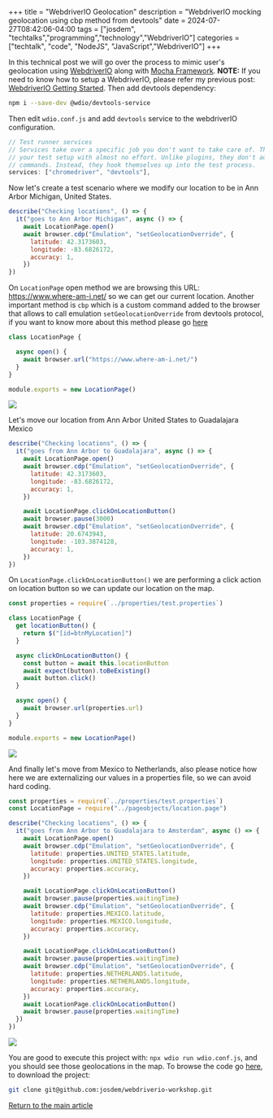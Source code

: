 +++
title =  "WebdriverIO Geolocation"
description = "WebdriverIO mocking geolocation using cbp method from devtools"
date = 2024-07-27T08:42:06-04:00
tags = ["josdem", "techtalks","programming","technology","WebdriverIO"]
categories = ["techtalk", "code", "NodeJS", "JavaScript","WebdriverIO"]
+++


In this technical post we will go over the process to mimic user's geolocation using [WebdriverIO](https://webdriver.io/) along with [Mocha Framework](https://mochajs.org/). **NOTE:** If you need to know how to setup a WebdriverIO, please refer my previous post: [WebdriverIO Getting Started](/techtalk/ux/webdriverio_getting_started/). Then add devtools dependency:

```bash
npm i --save-dev @wdio/devtools-service
```

Then edit `wdio.conf.js` and add `devtools` service to the webdriverIO configuration.

```javascript
// Test runner services
// Services take over a specific job you don't want to take care of. They enhance
// your test setup with almost no effort. Unlike plugins, they don't add new
// commands. Instead, they hook themselves up into the test process.
services: ["chromedriver", "devtools"],
```

Now let's create a test scenario where we modify our location to be in Ann Arbor Michigan, United States.

```javascript
describe("Checking locations", () => {
  it("goes to Ann Arbor Michigan", async () => {
    await LocationPage.open()
    await browser.cdp("Emulation", "setGeolocationOverride", {
      latitude: 42.3173603,
      longitude: -83.6826172,
      accuracy: 1,
    })
})
```

On `LocationPage` open method we are browsing this URL: https://www.where-am-i.net/ so we can get our current location. Another important method is `cbp` which is a custom command added to the browser that allows to call emulation `setGeolocationOverride` from devtools protocol, if you want to know more about this method please go [here](https://chromedevtools.github.io/devtools-protocol/tot/Emulation/#method-setGeolocationOverride)

```javascript
class LocationPage {

  async open() {
    await browser.url("https://www.where-am-i.net/")
  }
}

module.exports = new LocationPage()
```

<img src="/img/techtalks/ux/ann_arbor.png">

Let's move our location from Ann Arbor United States to Guadalajara Mexico

```javascript
describe("Checking locations", () => {
  it("goes from Ann Arbor to Guadalajara", async () => {
    await LocationPage.open()
    await browser.cdp("Emulation", "setGeolocationOverride", {
      latitude: 42.3173603,
      longitude: -83.6826172,
      accuracy: 1,
    })

    await LocationPage.clickOnLocationButton()
    await browser.pause(3000)
    await browser.cdp("Emulation", "setGeolocationOverride", {
      latitude: 20.6743943,
      longitude: -103.3874128,
      accuracy: 1,
    })
})
```

On `LocationPage.clickOnLocationButton()` we are performing a click action on location button so we can update our location on the map.

```javascript
const properties = require(`../properties/test.properties`)

class LocationPage {
  get locationButton() {
    return $("[id=btnMyLocation]")
  }

  async clickOnLocationButton() {
    const button = await this.locationButton
    await expect(button).toBeExisting()
    await button.click()
  }

  async open() {
    await browser.url(properties.url)
  }
}

module.exports = new LocationPage()
```

<img src="/img/techtalks/ux/guadalajara.png">


And finally let's move from Mexico to Netherlands, also please notice how here we are externalizing our values in a properties file, so we can avoid hard coding.

```javascript
const properties = require(`../properties/test.properties`)
const LocationPage = require("../pageobjects/location.page")

describe("Checking locations", () => {
  it("goes from Ann Arbor to Guadalajara to Amsterdam", async () => {
    await LocationPage.open()
    await browser.cdp("Emulation", "setGeolocationOverride", {
      latitude: properties.UNITED_STATES.latitude,
      longitude: properties.UNITED_STATES.longitude,
      accuracy: properties.accuracy,
    })

    await LocationPage.clickOnLocationButton()
    await browser.pause(properties.waitingTime)
    await browser.cdp("Emulation", "setGeolocationOverride", {
      latitude: properties.MEXICO.latitude,
      longitude: properties.MEXICO.longitude,
      accuracy: properties.accuracy,
    })

    await LocationPage.clickOnLocationButton()
    await browser.pause(properties.waitingTime)
    await browser.cdp("Emulation", "setGeolocationOverride", {
      latitude: properties.NETHERLANDS.latitude,
      longitude: properties.NETHERLANDS.longitude,
      accuracy: properties.accuracy,
    })
    await LocationPage.clickOnLocationButton()
    await browser.pause(properties.waitingTime)
  })
})
```

<img src="/img/techtalks/ux/amsterdam.png">

You are good to execute this project with: `npx wdio run wdio.conf.js`, and you should see those geolocations in the map. To browse the code go [here](https://github.com/josdem/webdriverio-workshop), to download the project:

```bash
git clone git@github.com:josdem/webdriverio-workshop.git
```

[Return to the main article](/techtalk/ux)
